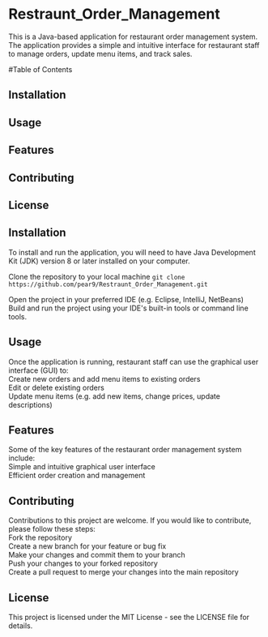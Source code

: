 # Restraunt_Order_Management
This is a Java-based application for restaurant order management system. The application provides a simple and intuitive interface for restaurant staff to manage orders, update menu items, and track sales.

#Table of Contents
<h2>Installation</h2>
<h2>Usage</h2>
<h2>Features</h2>
<h2>Contributing</h2>
<h2>License</h2>

<h2>Installation</h2>
To install and run the application, you will need to have Java Development Kit (JDK) version 8 or later installed on your computer.

Clone the repository to your local machine
`git clone https://github.com/pear9/Restraunt_Order_Management.git`

Open the project in your preferred IDE (e.g. Eclipse, IntelliJ, NetBeans)<br>
Build and run the project using your IDE's built-in tools or command line tools.<br>

<h2>Usage</h2>
Once the application is running, restaurant staff can use the graphical user interface (GUI) to:<br>
Create new orders and add menu items to existing orders<br>
Edit or delete existing orders<br>
Update menu items (e.g. add new items, change prices, update descriptions)<br>

<h2>Features</h2>
Some of the key features of the restaurant order management system include:<br>
Simple and intuitive graphical user interface<br>
Efficient order creation and management<br>

<h2>Contributing</h2>
Contributions to this project are welcome. If you would like to contribute, please follow these steps:<br>
Fork the repository<br>
Create a new branch for your feature or bug fix<br>
Make your changes and commit them to your branch<br>
Push your changes to your forked repository<br>
Create a pull request to merge your changes into the main repository<br>

<h2>License</h2>
This project is licensed under the MIT License - see the LICENSE file for details.<br>

